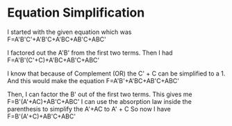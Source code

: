 <h1>Equation Simplification</h1>

I started with the given equation which was F=A'B'C'+A'B'C+A'BC+AB'C+ABC'

I factored out the A'B' from the first two terms. 
Then I had F=A'B'(C'+C)+A'BC+AB'C+ABC'

I know that because of Complement (OR) the C' + C can be simplified to a 1. 
And this would make the equation F=A'B'+A'BC+AB'C+ABC'

Then, I can factor the B' out of the first two terms.
This gives me F=B'(A'+AC)+AB'C+ABC'
I can use the absorption law inside the parenthesis to simplify the A'+AC to A' + C
So now I have F=B'(A'+C)+AB'C+ABC'
